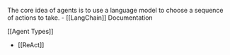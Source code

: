 The core idea of agents is to use a language model to choose a sequence of actions to take. - [[LangChain]] Documentation

[[Agent Types]] 
- [[ReAct]]

